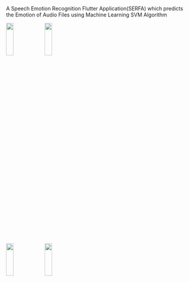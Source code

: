 A Speech Emotion Recognition Flutter Application(SERFA) which predicts the Emotion of Audio Files using Machine Learning SVM Algorithm

<img src="https://user-images.githubusercontent.com/54525660/193305280-0b717aff-e497-4d50-aaf9-99a3fe4bd32a.jpeg" width="20%" height="15%">      <img src="https://user-images.githubusercontent.com/54525660/193305299-c68ae640-2c41-48b5-be11-23dbaa41b66f.jpeg" width="20%" height="15%">

<img src="https://user-images.githubusercontent.com/54525660/193305314-06a5bb74-8053-463d-aa14-3933a3848be2.jpeg" width="20%" height="15%">      <img src="https://user-images.githubusercontent.com/54525660/193305322-778a0b1d-b1a9-4b79-afb6-7ace29d0add0.jpeg" width="20%" height="15%">

